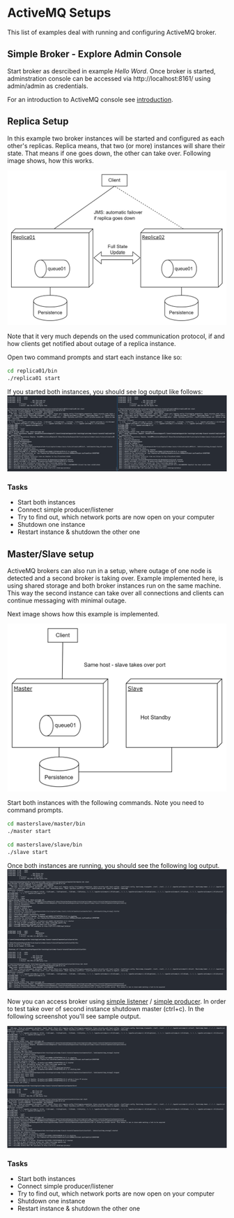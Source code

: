 # ActiveMQ Setups
This list of examples deal with running and configuring ActiveMQ broker.

## Simple Broker - Explore Admin Console

Start broker as desrcibed in example _Hello Word_. Once broker is started, adminstration console can be accessed via http://localhost:8161/ using admin/admin as credentials.

For an introduction to ActiveMQ console see [introduction](activemq-intro.md#admin-console).

## Replica Setup
In this example two broker instances will be started and configured as each other's replicas. Replica means, that two (or more) instances will share their state. That means if one goes down, the other can take over. Following image shows, how this works.

![Replica](img/Replica-Concept.png)

Note that it very much depends on the used communication protocol, if and how clients get notified about outage of a replica instance.

Open two command prompts and start each instance like so:

```bash
cd replica01/bin
./replica01 start
```
If you started both instances, you should see log output like follows:
![Replica Setup](img/setup_replica.png)

### Tasks
* Start both instances
* Connect simple producer/listener
* Try to find out, which network ports are now open on your computer
* Shutdown one instance
* Restart instance & shutdown the other one

## Master/Slave setup
ActiveMQ brokers can also run in a setup, where outage of one node is detected and a second broker is taking over. Example implemented here, is using shared storage and both broker instances run on the same machine. This way the second instance can take over all connections and clients can continue messaging with minimal outage. 

Next image shows how this example is implemented.

![masterslave](img/master-slave.png)

Start both instances with the following commands. Note you need to command prompts.
```bash
cd masterslave/master/bin
./master start
```

```bash
cd masterslave/slave/bin
./slave start
```
Once both instances are running, you should see the following log output.
![masertslave_run](img/master_slave01.png)

Now you can access broker using [simple listener](clients/simple-listener/Readme.md) / [simple producer](clients/simple-producer/Readme.md). In order to test take over of second instance shutdown master (ctrl+c). In the following screenshot you'll see sample output.

![masterslave-takeover](img/master_slave02.png)

### Tasks
* Start both instances
* Connect simple producer/listener
* Try to find out, which network ports are now open on your computer
* Shutdown one instance
* Restart instance & shutdown the other one